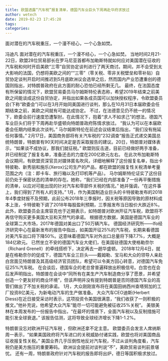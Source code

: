 ```yaml
---
title: 欧盟透露“汽车税”报复清单，德国汽车业巨头下周再赴华府求放过
author: wetech
date: 2019-02-23 17:45:28
tags: 
categories: 
---
```

面对潜在的汽车税重压，一个漫不经心，一个心急如焚。
<!-- more -->
冯迪凡
面对潜在的汽车税重压，一个漫不经心，一个心急如焚。
当地时间2月21-22日，欧盟28位贸易部长在罗马尼亚首都布加勒斯特就如何应对美国潜在征收的汽车税和何时开启美欧“三零”自贸协定谈判进行了两天商讨。期间，并不会受到太大影响的法国，仍想将美欧之间的““三零”（零关税、零非关税壁垒和零补贴）自贸协定谈判开启时间推迟到5月底欧洲议会选举之后，然而国内产业恐遭重创的德国则指出，对特朗普政府在此方面的耐心恐怕已经所剩无几。
最终，在法国态度有所保留的情况下，欧盟贸易委员马尔姆斯特伦表态称，希望2019年结束之前美欧之间能谈成这份自贸协定，并指出如果各成员国可以加快授权程序，令欧盟委员会(下称“欧委会”)可以在3月开始同美国进行谈判，那么在10月31日本届欧委会任期结束之前，美欧之间就有可能达成协定。
不过，在法德意见仍不统一的情况下，欧委会前行速度恐遭掣肘。在此情况下，抱着“求人不如求己”的想法，德国汽车业巨头们将于下周再赴华盛顿向特朗普政府陈情求放过。
“我认为可以在本届欧委会任期内结束此次谈判。” 马尔姆斯特伦在前述会议结束后指出，“我们没有拖延任何事情。”
2月17日，美国商务部将有关汽车税的“232调查“报告正式递交美国总统特朗普，特朗普有90天时间决定是否采取报告的建议。20日，特朗普对媒体表示，“如果谈不成协议，那我们就征税。”
欧盟则反击道，目前已经做好两手准备，并已经制定了报复名单，准备还击的力度在200亿欧元左右。
在此次布加勒斯特会议期间，有欧盟资深官员对媒体匿名吹风，详细地解释了这份报复名单，指出卡特彼勒、新秀丽和施乐(Xerox)公司生产的产品，都在欧盟的报复性关税清单考量范围之内（注：即卡车、旅行箱以及打印机等产品）。
马尔姆斯特伦证实了这份目前仍处于保密状态的清单的存在。她称，“我们已经在内部准备了一份再平衡措施的清单，以应对可能出现的针对汽车和零部件关税的情况。”
她并强调，“在这件事上，我们得到了所有人的支持。”
1月，作为美国制造业巨头的卡特彼勒发布的2018年4季度财报不及预期，此前公布2018年三季报时，因关税等原因导致的原材料成本上涨，卡特彼勒下调了2018年每股盈利预期，三季报发布当日股价大跌近8%。
此外，欧盟委员会主席容克也于近期表示，如特朗普对欧洲开征汽车税，欧盟将不再信守购买更多美国大豆和天然气的承诺。
根据德方数据，美国是德国汽车业的全球第二大市场，2017年德国对美出口了50万辆汽车。
德国经济研究所——Ifo经济研究中心在最新发布的报告中指出，如美国开征25%的汽车税，长期来看德国对美汽车出口将下降50%。这意味着德国汽车对外出口总量将下降7.7%，大概是184亿欧元。
已然坐立不安的德国汽车业大佬们，在美国驻德国大使格勒奈尔（Richard Grenell）的牵线搭桥下，决定再去一趟华盛顿。
2018年12月4日，就是在格勒奈尔的促成下，德国汽车业三巨头——戴姆勒、宝马和大众的领导人亲赴白宫面见特朗普及其高级经济官员团队，希望可以令美方回心转意，对德国汽车免征25%汽车税。
在会谈后，德国车企的老总曾普遍释放出积极信号。白宫也在会后发声明指出，特朗普在会谈中“同所有在美生产汽车制造商分享了愿景，并希望创造一个更友好的商业环境”，但该声明并没有提到特朗普是否同德国汽车业的高管们做出了不加关税的承诺。
1月，大众刚刚宣布将在美国田纳西州查塔努加的工厂投资8亿美元，为新电动汽车的生产做准备。
大众汽车CEO迪斯(Herbert Diess)在近日接受采访时表示，这项投资令美国很满意，“我们收获了一则积极的推文。”他补充说，他希望大众汽车“能尽一切可能避免被征收25%关税”。
美银美林在本周发布的一份报告中指出，“在最坏的情景下，全面汽车税以及反制措施可能引发全球衰退。” 该报告估测，这将导致全球经济增长下降1-1.2%。
 
 
特朗普没忘对欧洲开征汽车税 ，但欧洲还拿不定主意。
欧盟委员会发言人席纳斯周一表示，“如果美国政府将汽车进口的关税威胁付诸实践，欧盟也将对美国商品征收报复性关税。”
美国业界几乎压倒性地反对汽车税，不过从谈判角度看，汽车税仍是美方施压的重要筹码。
欧洲议会提前对谈判说“不”，美欧贸易谈判前景堪忧。
还有一周，特朗普政府针对汽车税的报告即将出炉，德日等国积极求放过。
